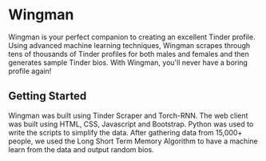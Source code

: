 # Wingman

Wingman is your perfect companion to creating an excellent Tinder profile. Using advanced machine learning techniques, Wingman scrapes through tens of thousands of Tinder profiles for both males and females and then generates sample Tinder bios. With Wingman, you'll never have a boring profile again!

## Getting Started

Wingman was built using Tinder Scraper and Torch-RNN. The web client was built using HTML, CSS, Javascript and Bootstrap. Python was used to write the scripts to simplify the data. After gathering data from 15,000+ people, we used the Long Short Term Memory Algorithm to have a machine learn from the data and output random bios.
